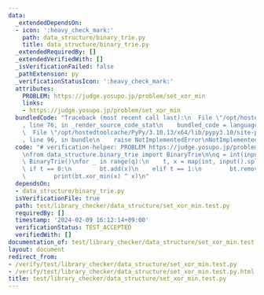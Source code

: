 ```yaml
---
data:
  _extendedDependsOn:
  - icon: ':heavy_check_mark:'
    path: data_structure/binary_trie.py
    title: data_structure/binary_trie.py
  _extendedRequiredBy: []
  _extendedVerifiedWith: []
  _isVerificationFailed: false
  _pathExtension: py
  _verificationStatusIcon: ':heavy_check_mark:'
  attributes:
    PROBLEM: https://judge.yosupo.jp/problem/set_xor_min
    links:
    - https://judge.yosupo.jp/problem/set_xor_min
  bundledCode: "Traceback (most recent call last):\n  File \"/opt/hostedtoolcache/PyPy/3.10.13/x64/lib/pypy3.10/site-packages/onlinejudge_verify/documentation/build.py\"\
    , line 76, in _render_source_code_stat\n    bundled_code = language.bundle(\n\
    \  File \"/opt/hostedtoolcache/PyPy/3.10.13/x64/lib/pypy3.10/site-packages/onlinejudge_verify/languages/python.py\"\
    , line 96, in bundle\n    raise NotImplementedError\nNotImplementedError\n"
  code: "# verification-helper: PROBLEM https://judge.yosupo.jp/problem/set_xor_min\n\
    \nfrom data_structure.binary_trie import BinaryTrie\n\nq = int(input())\nbt =\
    \ BinaryTrie()\nfor _ in range(q):\n    t, x = map(int, input().split())\n   \
    \ if t == 0:\n        bt.add(x)\n    elif t == 1:\n        bt.remove(x)\n    else:\n\
    \        print(bt.xor_min(x) ^ x)\n"
  dependsOn:
  - data_structure/binary_trie.py
  isVerificationFile: true
  path: test/library_checker/data_structure/set_xor_min.test.py
  requiredBy: []
  timestamp: '2024-02-09 16:12:14+09:00'
  verificationStatus: TEST_ACCEPTED
  verifiedWith: []
documentation_of: test/library_checker/data_structure/set_xor_min.test.py
layout: document
redirect_from:
- /verify/test/library_checker/data_structure/set_xor_min.test.py
- /verify/test/library_checker/data_structure/set_xor_min.test.py.html
title: test/library_checker/data_structure/set_xor_min.test.py
---
```

